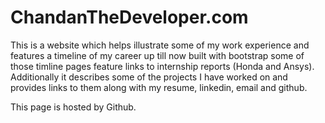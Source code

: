 # ChandanTheDeveloper.com

This is a website which helps illustrate some of my work experience and features a timeline of my career up till now built with bootstrap some of those timline pages feature links to internship reports (Honda and Ansys).
Additionally it describes some of the projects I have worked on and provides links to them along with my resume, linkedin, email and github.


This page is hosted by Github.
